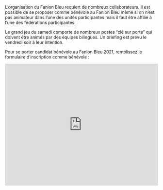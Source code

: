 L’organisation du Fanion Bleu requiert de nombreux collaborateurs.
Il est possible de se proposer comme bénévole au Fanion Bleu même si on n’est pas animateur
dans l’une des unités participantes mais il faut être affilié à l’une des fédérations participantes.

Le grand jeu du samedi comporte de nombreux postes “clé sur porte” qui doivent être animés par des équipes bilingues.
Un briefing est prévu le vendredi soir à leur intention.

Pour se porter candidat bénévole au Fanion Bleu 2021, remplissez le formulaire d’inscription comme bénévole :

<iframe width="100%" height= "400px"
    src= "https://forms.office.com/Pages/ResponsePage.aspx?id=wJTp-yMqB0unqR9n4eLmF1y1L-8qYpZFpOx-CGgFSQZUM0xYUEtPODlOQjdNSVQyVE5ORzhTQlBNSCQlQCN0PWcu&embed=true&lang={{ site.language }}"
    frameborder= "0" marginwidth= "0" marginheight= "0" style= "border: none; max-width:100%; max-height:100vh"
    allowfullscreen webkitallowfullscreen mozallowfullscreen msallowfullscreen>
</iframe>
